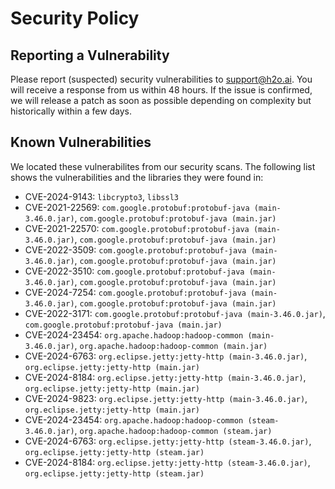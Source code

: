 # Security Policy

## Reporting a Vulnerability

Please report (suspected) security vulnerabilities to support@h2o.ai. You will receive a response from us within 48 hours. 
If the issue is confirmed, we will release a patch as soon as possible depending on complexity but historically within a few days.

## Known Vulnerabilities
We located these vulnerabilites from our security scans. The following list shows the vulnerabilities and the libraries they were found in:

- CVE-2024-9143: `libcrypto3`, `libssl3`
- CVE-2021-22569: `com.google.protobuf:protobuf-java (main-3.46.0.jar)`, `com.google.protobuf:protobuf-java (main.jar)`
- CVE-2021-22570: `com.google.protobuf:protobuf-java (main-3.46.0.jar)`, `com.google.protobuf:protobuf-java (main.jar)`
- CVE-2022-3509: `com.google.protobuf:protobuf-java (main-3.46.0.jar)`, `com.google.protobuf:protobuf-java (main.jar)`
- CVE-2022-3510: `com.google.protobuf:protobuf-java (main-3.46.0.jar)`, `com.google.protobuf:protobuf-java (main.jar)`
- CVE-2024-7254: `com.google.protobuf:protobuf-java (main-3.46.0.jar)`, `com.google.protobuf:protobuf-java (main.jar)`
- CVE-2022-3171: `com.google.protobuf:protobuf-java (main-3.46.0.jar)`, `com.google.protobuf:protobuf-java (main.jar)`
- CVE-2024-23454: `org.apache.hadoop:hadoop-common (main-3.46.0.jar)`, `org.apache.hadoop:hadoop-common (main.jar)`
- CVE-2024-6763: `org.eclipse.jetty:jetty-http (main-3.46.0.jar)`, `org.eclipse.jetty:jetty-http (main.jar)`
- CVE-2024-8184: `org.eclipse.jetty:jetty-http (main-3.46.0.jar)`, `org.eclipse.jetty:jetty-http (main.jar)`
- CVE-2024-9823: `org.eclipse.jetty:jetty-http (main-3.46.0.jar)`, `org.eclipse.jetty:jetty-http (main.jar)`
- CVE-2024-23454: `org.apache.hadoop:hadoop-common (steam-3.46.0.jar)`, `org.apache.hadoop:hadoop-common (steam.jar)`
- CVE-2024-6763: `org.eclipse.jetty:jetty-http (steam-3.46.0.jar)`, `org.eclipse.jetty:jetty-http (steam.jar)`
- CVE-2024-8184: `org.eclipse.jetty:jetty-http (steam-3.46.0.jar)`, `org.eclipse.jetty:jetty-http (steam.jar)`

